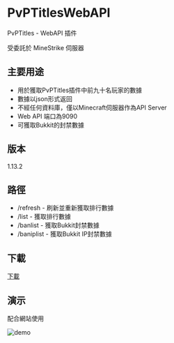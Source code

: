 # PvPTitlesWebAPI

PvPTitles - WebAPI 插件

受委託於 MineStrike 伺服器

## 主要用途

- 用於獲取PvPTitles插件中前九十名玩家的數據
- 數據以json形式返回
- 不經任何資料庫，僅以Minecraft伺服器作為API Server
- Web API 端口為9090
- 可獲取Bukkit的封禁數據

## 版本
1.13.2

## 路徑
- /refresh - 刷新並重新獲取排行數據
- /list - 獲取排行數據
- /banlist - 獲取Bukkit封禁數據
- /baniplist - 獲取Bukkit IP封禁數據

## 下載
[下載](http://corneey.com/wNwJOp)

## 演示
配合網站使用

![demo](https://gyazo.com/c84ba01ee803c5cf0e460562a7ada967.png)
